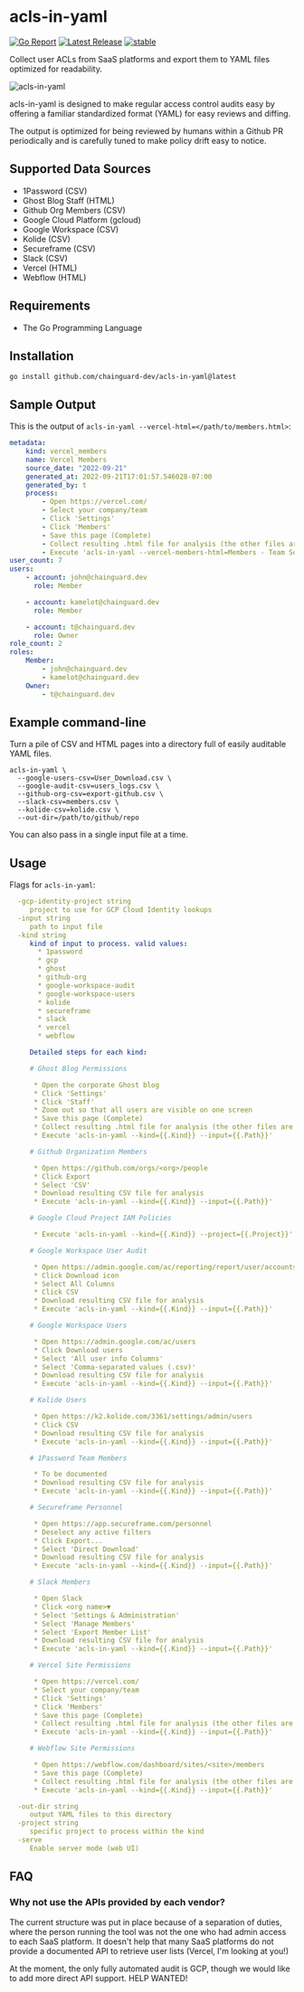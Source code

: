# acls-in-yaml

[![Go Report](https://goreportcard.com/badge/github.com/chainguard-dev/acls-in-yaml)](https://goreportcard.com/badge/github.com/chainguard-dev/acls-in-yaml)
[![Latest Release](https://img.shields.io/github/v/release/chainguard-dev/acls-in-yaml?include_prereleases)](https://github.com/chainguard-dev/acls-in-yaml/releases/latest)
[![stable](http://badges.github.io/stability-badges/dist/stable.svg)](http://github.com/badges/stability-badges)

Collect user ACLs from SaaS platforms and export them to YAML files optimized for readability.

![acls-in-yaml](images/logo-small.png?raw=true "acls-in-yaml logo")

acls-in-yaml is designed to make regular access control audits easy by
offering a familiar standardized format (YAML) for easy reviews and diffing.

The output is optimized for being reviewed by humans within a Github PR periodically
and is carefully tuned to make policy drift easy to notice.

## Supported Data Sources

* 1Password (CSV)
* Ghost Blog Staff (HTML)
* Github Org Members (CSV)
* Google Cloud Platform (gcloud)
* Google Workspace (CSV)
* Kolide (CSV)
* Secureframe (CSV)
* Slack (CSV)
* Vercel (HTML)
* Webflow (HTML)

## Requirements

* The Go Programming Language

## Installation

```shell
go install github.com/chainguard-dev/acls-in-yaml@latest
```

## Sample Output

This is the output of `acls-in-yaml --vercel-html=</path/to/members.html>`:

```yaml
metadata:
    kind: vercel_members
    name: Vercel Members
    source_date: "2022-09-21"
    generated_at: 2022-09-21T17:01:57.546028-07:00
    generated_by: t
    process:
        - Open https://vercel.com/
        - Select your company/team
        - Click 'Settings'
        - Click 'Members'
        - Save this page (Complete)
        - Collect resulting .html file for analysis (the other files are not necessary)
        - Execute 'acls-in-yaml --vercel-members-html=Members - Team Settings – Dashboard – Vercel.html'
user_count: 7
users:
    - account: john@chainguard.dev
      role: Member

    - account: kamelot@chainguard.dev
      role: Member

    - account: t@chainguard.dev
      role: Owner
role_count: 2
roles:
    Member:
        - john@chainguard.dev
        - kamelot@chainguard.dev
    Owner:
        - t@chainguard.dev
```

## Example command-line

Turn a pile of CSV and HTML pages into a directory full of easily auditable YAML files.

```shell
acls-in-yaml \
  --google-users-csv=User_Download.csv \
  --google-audit-csv=users_logs.csv \
  --github-org-csv=export-github.csv \
  --slack-csv=members.csv \
  --kolide-csv=kolide.csv \
  --out-dir=/path/to/github/repo
```

You can also pass in a single input file at a time.

## Usage

Flags for `acls-in-yaml`:

```yaml
  -gcp-identity-project string
     project to use for GCP Cloud Identity lookups
  -input string
     path to input file
  -kind string
     kind of input to process. valid values:
       * 1password
       * gcp
       * ghost
       * github-org
       * google-workspace-audit
       * google-workspace-users
       * kolide
       * secureframe
       * slack
       * vercel
       * webflow

     Detailed steps for each kind:

     # Ghost Blog Permissions

      * Open the corporate Ghost blog
      * Click 'Settings'
      * Click 'Staff'
      * Zoom out so that all users are visible on one screen
      * Save this page (Complete)
      * Collect resulting .html file for analysis (the other files are not necessary)
      * Execute 'acls-in-yaml --kind={{.Kind}} --input={{.Path}}'

     # Github Organization Members

      * Open https://github.com/orgs/<org>/people
      * Click Export
      * Select 'CSV'
      * Download resulting CSV file for analysis
      * Execute 'acls-in-yaml --kind={{.Kind}} --input={{.Path}}'

     # Google Cloud Project IAM Policies

      * Execute 'acls-in-yaml --kind={{.Kind}} --project={{.Project}}'

     # Google Workspace User Audit

      * Open https://admin.google.com/ac/reporting/report/user/accounts
      * Click Download icon
      * Select All Columns
      * Click CSV
      * Download resulting CSV file for analysis
      * Execute 'acls-in-yaml --kind={{.Kind}} --input={{.Path}}'

     # Google Workspace Users

      * Open https://admin.google.com/ac/users
      * Click Download users
      * Select 'All user info Columns'
      * Select 'Comma-separated values (.csv)'
      * Download resulting CSV file for analysis
      * Execute 'acls-in-yaml --kind={{.Kind}} --input={{.Path}}'

     # Kolide Users

      * Open https://k2.kolide.com/3361/settings/admin/users
      * Click CSV
      * Download resulting CSV file for analysis
      * Execute 'acls-in-yaml --kind={{.Kind}} --input={{.Path}}'

     # 1Password Team Members

      * To be documented
      * Download resulting CSV file for analysis
      * Execute 'acls-in-yaml --kind={{.Kind}} --input={{.Path}}'

     # Secureframe Personnel

      * Open https://app.secureframe.com/personnel
      * Deselect any active filters
      * Click Export...
      * Select 'Direct Download'
      * Download resulting CSV file for analysis
      * Execute 'acls-in-yaml --kind={{.Kind}} --input={{.Path}}'

     # Slack Members

      * Open Slack
      * Click <org name>▼
      * Select 'Settings & Administration'
      * Select 'Manage Members'
      * Select 'Export Member List'
      * Download resulting CSV file for analysis
      * Execute 'acls-in-yaml --kind={{.Kind}} --input={{.Path}}'

     # Vercel Site Permissions

      * Open https://vercel.com/
      * Select your company/team
      * Click 'Settings'
      * Click 'Members'
      * Save this page (Complete)
      * Collect resulting .html file for analysis (the other files are not necessary)
      * Execute 'acls-in-yaml --kind={{.Kind}} --input={{.Path}}'

     # Webflow Site Permissions

      * Open https://webflow.com/dashboard/sites/<site>/members
      * Save this page (Complete)
      * Collect resulting .html file for analysis (the other files are not necessary)
      * Execute 'acls-in-yaml --kind={{.Kind}} --input={{.Path}}'

  -out-dir string
     output YAML files to this directory
  -project string
     specific project to process within the kind
  -serve
     Enable server mode (web UI)
```

## FAQ

### Why not use the APIs provided by each vendor?

The current structure was put in place because of a separation of duties, where the person running the tool was not the one who had admin access to each SaaS platform. It doesn't help that many SaaS platforms do not provide a documented API to retrieve user lists (Vercel, I'm looking at you!)

At the moment, the only fully automated audit is GCP, though we would like to add more direct API support. HELP WANTED!
